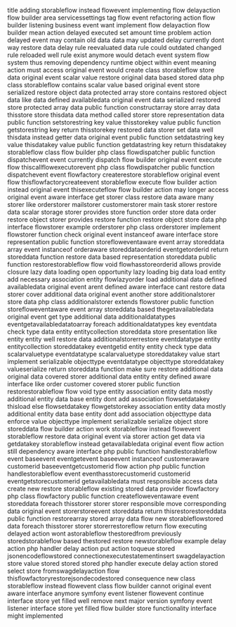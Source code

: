 title adding storableflow instead flowevent implementing flow delayaction flow builder area servicessettings tag flow event refactoring action flow builder listening business event want implement flow delayaction flow builder mean action delayed executed set amount time problem action delayed event may contain old data data may updated delay currently dont way restore data delay rule reevaluated data rule could outdated changed rule reloaded well rule exist anymore would detach event system flow system thus removing dependency runtime object within event meaning action must access original event would create class storableflow store data original event scalar value restore original data based stored data php class storableflow contains scalar value based original event store serialized restore object data protected array store contains restored object data like data defined availabledata original event data serialized restored store protected array data public function constructarray store array data thisstore store thisdata data method called storer store representation data public function setstorestring key value thisstorekey value public function getstorestring key return thisstorekey restored data storer set data well thisdata instead getter data original event public function setdatastring key value thisdatakey value public function getdatastring key return thisdatakey storableflow class flow builder php class flowdispatcher public function dispatchevent event currently dispatch flow builder original event execute flow thiscallflowexecutorevent php class flowdispatcher public function dispatchevent event flowfactory createrestore storableflow original event flow thisflowfactorycreateevent storableflow execute flow builder action instead original event thisexecuteflow flow builder action may longer access original event aware interface get storer class restore data aware many storer like orderstorer mailstorer customerstorer main task storer restore data scalar storage storer provides store function order store data order restore object storer provides restore function restore object store data php interface flowstorer example orderstorer php class orderstorer implement flowstorer function check original event instanceof aware interface store representation public function storefloweventaware event array storeddata array event instanceof orderaware storeddataorderid eventgetorderid return storeddata function restore data based representation storeddata public function restorestorableflow flow void flowhasstoreorderid allows provide closure lazy data loading open opportunity lazy loading big data load entity add necessary association entity flowlazyorder load additional data defined availabledata original event arent defined aware interface cant restore data storer cover additional data original event another store additionalstorer store data php class additionalstorer extends flowstorer public function storefloweventaware event array storeddata based thegetavailabledata original event get type additional data additionaldatatypes eventgetavailabledatatoarray foreach additionaldatatypes key eventdata check type data entity entitycollection storeddata store presentation like entity entity well restore data additionalstorerrestore eventdatatype entity entitycollection storeddatakey eventgetid entity entity check type data scalarvaluetype eventdatatype scalarvaluetype storeddatakey value start implement serializable objecttype eventdatatype objecttype storeddatakey valueserialize return storeddata function make sure restore additional data original data covered storer additional data entity entity defined aware interface like order customer covered storer public function restorestorableflow flow void type entity association entity data mostly additional entity data base entity dont add association flowsetdatakey thisload else flowsetdatakey flowgetstorekey association entity data mostly additional entity data base entity dont add association objecttype data enforce value objecttype implement serializable serialize object store storeddata flow builder action work storableflow instead flowevent storableflow restore data original event via storer action get data via getdatakey storableflow instead getavailabledata original event flow action still dependency aware interface php public function handlestorableflow event baseevent eventgetevent baseevent instanceof customeraware customerid baseeventgetcustomerid flow action php public function handlestorableflow event eventhasstorecustomerid customerid eventgetstorecustomerid getavailabledata must responsible access data create new restore storableflow existing stored data provider flowfactory php class flowfactory public function createfloweventaware event storeddata foreach thisstorer storer storer responsible move corresponding data original event storerstoreevent storeddata return thisrestorestoreddata public function restorearray stored array data flow new storableflowstored data foreach thisstorer storer storerrestoreflow return flow executing delayed action wont astorableflow thestoredfrom previously storedstorableflow based thestored restore newstorableflow example delay action php handler delay action put action toqueue stored jsonencodeflowstored connectionexecutestatementinsert swagdelayaction store value stored stored stored php handler execute delay action stored select store fromswagdelayaction flow thisflowfactoryrestorejsondecodestored consequence new class storableflow instead flowevent class flow builder cannot original event aware interface anymore symfony event listener flowevent continue interface store yet filled well remove next major version symfony event listener interface store yet filled flow builder store functionality interface might implemented